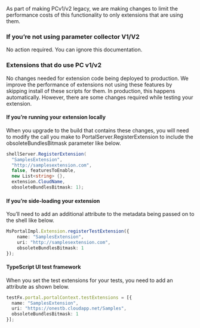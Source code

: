 <properties title="" pageTitle="Parameter collection" description="" authors="alvarorahul" />

As part of making PCv1/v2 legacy, we are making changes to limit the performance costs of this functionality to only extensions that are using them.

### If you’re not using parameter collector V1/V2
No action required. You can ignore this documentation.

### Extensions that do use PC v1/v2 
No changes needed for extension code being deployed to production. We improve the performance of extensions not using these features by skipping install of these scripts for them. In production, this happens automatically. However, there are some changes required while testing your extension.

#### If you’re running your extension locally
When you upgrade to the build that contains these changes, you will need to modify the call you make to PortalServer.RegisterExtension to include the obsoleteBundlesBitmask parameter like below.

```cs
shellServer.RegisterExtension(
  "SamplesExtension",
  "http://samplesextension.com",
  false, featuresToEnable,
  new List<string> {},
  extension.CloudName,
  obsoleteBundlesBitmask: 1);
```

#### If you’re side-loading your extension
You’ll need to add an additional attribute to the metadata being passed on to the shell like below.

```ts
MsPortalImpl.Extension.registerTestExtension({
    name: "SamplesExtension",
    uri: "http://samplesextension.com",
    obsoleteBundlesBitmask: 1
});
```

#### TypeScript UI test framework
When you set the test extensions for your tests, you need to add an attribute as shown below.

```ts
testFx.portal.portalContext.testExtensions = [{
  name: "SamplesExtension",
  uri: "https://onestb.cloudapp.net/Samples",
  obsoleteBundlesBitmask: 1
}];
```
